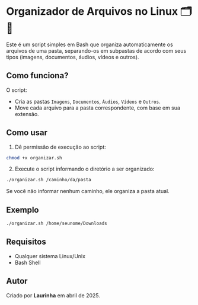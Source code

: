 # Organizador de Arquivos no Linux 🗂️🐧

Este é um script simples em Bash que organiza automaticamente os arquivos de uma pasta, separando-os em subpastas de acordo com seus tipos (imagens, documentos, áudios, vídeos e outros).

## Como funciona?

O script:
- Cria as pastas `Imagens`, `Documentos`, `Áudios`, `Vídeos` e `Outros`.
- Move cada arquivo para a pasta correspondente, com base em sua extensão.

## Como usar

1. Dê permissão de execução ao script:

```bash
chmod +x organizar.sh
```

2. Execute o script informando o diretório a ser organizado:

```bash
./organizar.sh /caminho/da/pasta
```

Se você não informar nenhum caminho, ele organiza a pasta atual.

## Exemplo

```bash
./organizar.sh /home/seunome/Downloads
```

## Requisitos

- Qualquer sistema Linux/Unix
- Bash Shell

## Autor

Criado por **Laurinha** em abril de 2025.


